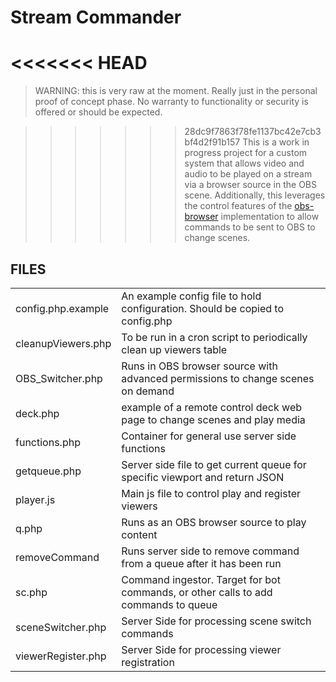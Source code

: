 # Stream Commander #

<<<<<<< HEAD
=======
> WARNING: this is very raw at the moment.  Really just in the personal proof of concept phase.
> No warranty to functionality or security is offered or should be expected.


>>>>>>> 28dc9f7863f78fe1137bc42e7cb3bf4d2f91b157
This is a work in progress project for a custom system that allows 
video and audio to be played on a stream via a browser source in the 
OBS scene.
Additionally, this leverages the control features of the [obs-browser](https://github.com/obsproject/obs-browser)
implementation to allow commands to be sent to OBS to change scenes.

## FILES

<table>
  <tr><td>config.php.example</td><td>An example config file to hold configuration.  Should be copied to config.php</td></tr>
  <tr><td>cleanupViewers.php</td><td>To be run in a cron script to periodically clean up viewers table</td></tr>
    <tr><td>OBS_Switcher.php</td><td>Runs in OBS browser source with advanced permissions to change scenes on demand</td></tr>
    <tr><td>deck.php</td><td>example of a remote control deck web page to change scenes and play media</td></tr>
    <tr><td>functions.php</td><td>Container for general use server side functions</td></tr>
    <tr><td>getqueue.php</td><td>Server side file to get current queue for specific viewport and return JSON</td></tr>
    <tr><td>player.js</td><td>Main js file to control play and register viewers</td></tr>
    <tr><td>q.php</td><td>Runs as an OBS browser source to play content</td></tr>
    <tr><td>removeCommand</td><td>Runs server side to remove command from a queue after it has been run</td></tr>
    <tr><td>sc.php</td><td>Command ingestor.  Target for bot commands, or other calls to add commands to queue</td></tr>
      <tr><td>sceneSwitcher.php</td><td>Server Side for processing scene switch commands</td></tr>
  <tr><td>viewerRegister.php</td><td>Server Side for processing viewer registration</td></tr>
  </table> 
